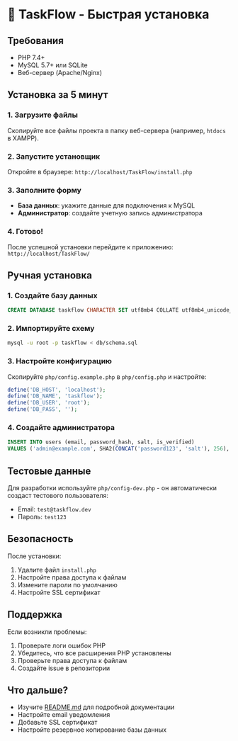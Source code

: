 # 🚀 TaskFlow - Быстрая установка

## Требования
- PHP 7.4+
- MySQL 5.7+ или SQLite
- Веб-сервер (Apache/Nginx)

## Установка за 5 минут

### 1. Загрузите файлы
Скопируйте все файлы проекта в папку веб-сервера (например, `htdocs` в XAMPP).

### 2. Запустите установщик
Откройте в браузере: `http://localhost/TaskFlow/install.php`

### 3. Заполните форму
- **База данных**: укажите данные для подключения к MySQL
- **Администратор**: создайте учетную запись администратора

### 4. Готово!
После успешной установки перейдите к приложению: `http://localhost/TaskFlow/`

## Ручная установка

### 1. Создайте базу данных
```sql
CREATE DATABASE taskflow CHARACTER SET utf8mb4 COLLATE utf8mb4_unicode_ci;
```

### 2. Импортируйте схему
```bash
mysql -u root -p taskflow < db/schema.sql
```

### 3. Настройте конфигурацию
Скопируйте `php/config.example.php` в `php/config.php` и настройте:
```php
define('DB_HOST', 'localhost');
define('DB_NAME', 'taskflow');
define('DB_USER', 'root');
define('DB_PASS', '');
```

### 4. Создайте администратора
```sql
INSERT INTO users (email, password_hash, salt, is_verified) 
VALUES ('admin@example.com', SHA2(CONCAT('password123', 'salt'), 256), 'salt', TRUE);
```

## Тестовые данные

Для разработки используйте `php/config-dev.php` - он автоматически создаст тестового пользователя:
- Email: `test@taskflow.dev`
- Пароль: `test123`

## Безопасность

После установки:
1. Удалите файл `install.php`
2. Настройте права доступа к файлам
3. Измените пароли по умолчанию
4. Настройте SSL сертификат

## Поддержка

Если возникли проблемы:
1. Проверьте логи ошибок PHP
2. Убедитесь, что все расширения PHP установлены
3. Проверьте права доступа к файлам
4. Создайте issue в репозитории

## Что дальше?

- Изучите [README.md](README.md) для подробной документации
- Настройте email уведомления
- Добавьте SSL сертификат
- Настройте резервное копирование базы данных
